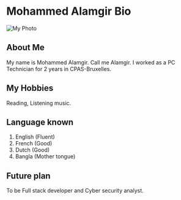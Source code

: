 # Mohammed Alamgir Bio

![My Photo](./members/alamgir02.jpg)

## About Me

My name is Mohammed Alamgir. Call me Alamgir. I worked as a PC Technician for 2
years in CPAS-Bruxelles.

## My Hobbies

Reading, Listening music.

## Language known

1. English (Fluent)
2. French (Good)
3. Dutch (Good)
4. Bangla (Mother tongue)

## Future plan

To be Full stack developer and Cyber security analyst.
